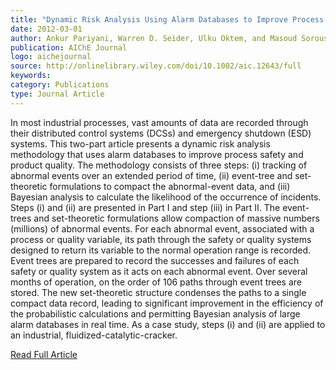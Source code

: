 ```yaml
---
title: "Dynamic Risk Analysis Using Alarm Databases to Improve Process Safety and Product Quality: Part I – Data Compaction"
date: 2012-03-01
author: Ankur Pariyani, Warren D. Seider, Ulku Oktem, and Masoud Soroush
publication: AIChE Journal
logo: aichejournal
source: http://onlinelibrary.wiley.com/doi/10.1002/aic.12643/full
keywords:
category: Publications
type: Journal Article
---
```


In most industrial processes, vast amounts of data are recorded through their distributed control systems (DCSs) and emergency shutdown (ESD) systems. This two-part article presents a dynamic risk analysis methodology that uses alarm databases to improve process safety and product quality. The methodology consists of three steps: (i) tracking of abnormal events over an extended period of time, (ii) event-tree and set-theoretic formulations to compact the abnormal-event data, and (iii) Bayesian analysis to calculate the likelihood of the occurrence of incidents. Steps (i) and (ii) are presented in Part I and step (iii) in Part II. The event-trees and set-theoretic formulations allow compaction of massive numbers (millions) of abnormal events. For each abnormal event, associated with a process or quality variable, its path through the safety or quality systems designed to return its variable to the normal operation range is recorded. Event trees are prepared to record the successes and failures of each safety or quality system as it acts on each abnormal event. Over several months of operation, on the order of 106 paths through event trees are stored. The new set-theoretic structure condenses the paths to a single compact data record, leading to significant improvement in the efficiency of the probabilistic calculations and permitting Bayesian analysis of large alarm databases in real time. As a case study, steps (i) and (ii) are applied to an industrial, fluidized-catalytic-cracker. 



[Read Full Article](http://onlinelibrary.wiley.com/doi/10.1002/aic.12643/full)



